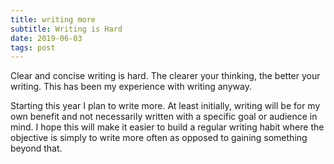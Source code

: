 ```yaml
---
title: writing more
subtitle: Writing is Hard
date: 2019-06-03
tags: post
---
```


Clear and concise writing is hard. The clearer your thinking, the better your writing. This has been my experience with writing anyway.

Starting this year I plan to write more. At least initially, writing will be for my own benefit and not necessarily written with a specific goal or audience in mind. I hope this will make it easier to build a regular writing habit where the objective is simply to write more often as opposed to gaining something beyond that.
